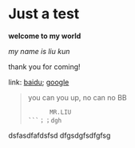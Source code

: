 # Just a test

**welcome to my world**

*my name is liu kun*

thank you for coming!

link: [baidu](www.baidu.com); [google](http://google.com)

> you can you up, no can no BB
>
> ```english
> 		MR.LIU
> ```；；dgh
dsfasdfafdsfsd
dfgsdgfsdfgfsg
